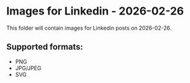 # Images for Linkedin - 2026-02-26

This folder will contain images for Linkedin posts on 2026-02-26.

## Supported formats:
- PNG
- JPG/JPEG
- SVG
